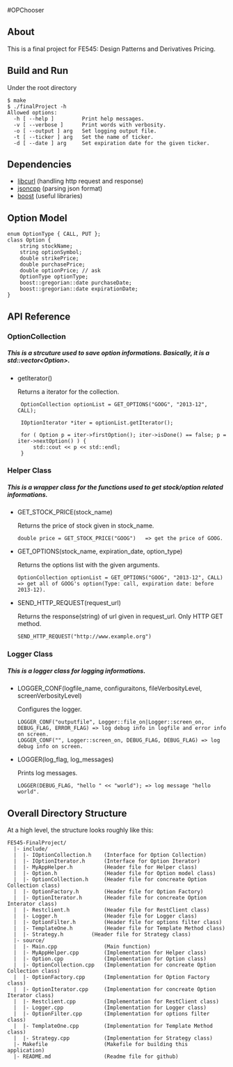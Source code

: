 #OPChooser

## About
This is a final project for FE545: Design Patterns and Derivatives Pricing. 

## Build and Run
Under the root directory
```
$ make
$ ./finalProject -h
Allowed options:
  -h [ --help ]         Print help messages.
  -v [ --verbose ]      Print words with verbosity.
  -o [ --output ] arg   Set logging output file.
  -t [ --ticker ] arg   Set the name of ticker.
  -d [ --date ] arg     Set expiration date for the given ticker.
```

## Dependencies
- [libcurl](http://curl.haxx.se/libcurl/)    (handling http request and response)
- [jsoncpp](http://jsoncpp.sourceforge.net/) (parsing json format)
- [boost](http://www.boost.org)              (useful libraries)


## Option Model

```
enum OptionType { CALL, PUT };
class Option {
	string stockName;
	string optionSymbol;
	double strikePrice;
	double purchasePrice;
	double optionPrice;	// ask
	OptionType optionType;
	boost::gregorian::date purchaseDate;
	boost::gregorian::date expirationDate;
}
```

## API Reference

### OptionCollection

##### This is a strcuture used to save option informations. Basically, it is a std::vector\<Option\>.

- getIterator()
    
   Returns a iterator for the collection.
   ```
	OptionCollection optionList = GET_OPTIONS("GOOG", "2013-12", CALL);	

	IOptionIterator *iter = optionList.getIterator();

  	for ( Option p = iter->firstOption(); iter->isDone() == false; p = iter->nextOption() ) {
		std::cout << p << std::endl;
  	}
   ```

### Helper Class

##### This is a wrapper class for the functions used to get stock/option related informations.

- GET_STOCK_PRICE(stock_name)
    
    Returns the price of stock given in stock_name.
    ```
	double price = GET_STOCK_PRICE("GOOG")	 => get the price of GOOG.
    ```

- GET_OPTIONS(stock_name, expiration_date, option_type)

    Returns the options list with the given arguments.
    ```
	OptionCollection optionList = GET_OPTIONS("GOOG", "2013-12", CALL) => get all of GOOG's option(Type: call, expiration date: before 2013-12).
    ```

- SEND_HTTP_REQUEST(request_url)
    
    Returns the response(string) of url given in request_url. Only HTTP GET method.
    ```
	SEND_HTTP_REQUEST("http://www.example.org")
    ```


### Logger Class

##### This is a logger class for logging informations.

- LOGGER_CONF(logfile_name, configuraitons, fileVerbosityLevel, screenVerbosityLevel)

    Configures the logger.
    ```
	LOGGER_CONF("outputfile", Logger::file_on|Logger::screen_on, DEBUG_FLAG, ERROR_FLAG) => log debug info in logfile and error info on screen.
	LOGGER_CONF("", Logger::screen_on, DEBUG_FLAG, DEBUG_FLAG) => log debug info on screen.
    ```
- LOGGER(log_flag, log_messages)

    Prints log messages.
    ```
	LOGGER(DEBUG_FLAG, "hello " << "world"); => log message "hello world".
    ```

## Overall Directory Structure

At a high level, the structure looks roughly like this:

```
FE545-FinalProject/
  |- include/
  |  |- IOptionCollection.h    (Interface for Option Collection) 
  |  |- IOptionIterator.h      (Interface for Option Iterator)
  |  |- MyAppHelper.h          (Header file for Helper class)
  |  |- Option.h               (Header file for Option model class) 
  |  |- OptionCollection.h     (Header file for concreate Option Collection class)
  |  |- OptionFactory.h        (Header file for Option Factory)
  |  |- OptionIterator.h       (Header file for concreate Option Interator class) 
  |  |- Restclient.h           (Header file for RestClient class)
  |  |- Logger.h               (Header file for Logger class)
  |  |- OptionFilter.h	       (Header file for options filter class)
  |  |- TemplateOne.h	       (Header file for Template Method class)
  |  |- Strategy.h	       (Header file for Strategy class)
  |- source/
  |  |- Main.cpp               (Main function)
  |  |- MyAppHelper.cpp        (Implementation for Helper class)
  |  |- Option.cpp             (Implementation for Option class)
  |  |- OptionCollection.cpp   (Implementation for concreate Option Collection class)
  |  |- OptionFactory.cpp      (Implementation for Option Factory class)
  |  |- OptionIterator.cpp     (Implementation for concreate Option Iterator class)
  |  |- Restclient.cpp         (Implementation for RestClient class)
  |  |- Logger.cpp             (Implementation for Logger class)
  |  |- OptionFilter.cpp       (Implementation for options filter class)
  |  |- TemplateOne.cpp	       (Implementation for Template Method class)
  |  |- Strategy.cpp	       (Implementation for Strategy class)
  |- Makefile                  (Makefile for building this application)
  |- README.md                 (Readme file for github)
```
